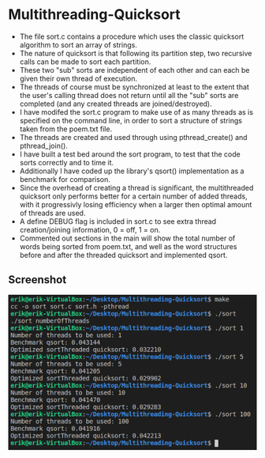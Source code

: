 # Multithreading-Quicksort
* The file sort.c contains a procedure which uses the classic quicksort algorithm to sort an array of strings.
* The nature of quicksort is that following its partition step, two recursive calls can be made to sort each partition.
* These two "sub" sorts are independent of each other and can each be given their own thread of execution.
* The threads of course must be synchronized at least to the extent that the user's calling thread does not return until all the "sub" sorts are completed (and any created threads are joined/destroyed).
* I have modifed the sort.c program to make use of as many threads as is specified on the command line, in order to sort a structure of strings taken from the poem.txt file.
* The threads are created and used through using pthread_create() and pthread_join().
* I have built a test bed around the sort program, to test that the code sorts correctly and to time it.
* Additionally I have coded up the library's qsort() implementation as a benchmark for comparison.
* Since the overhead of creating a thread is significant, the multithreaded quicksort only performs better for a certain number of added threads, with it progressivly losing efficiency when a larger then optimal amount of threads are used.
* A define DEBUG flag is included in sort.c to see extra thread creation/joining information, 0 = off, 1 = on.
* Commented out sections in the main will show the total number of words being sorted from poem.txt, and well as the word structures before and after the threaded quicksort and implemented qsort.
## Screenshot
![Alt text](/screenshot/sc1.png?raw=true "sc1")